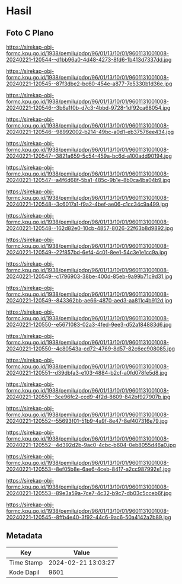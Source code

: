 # Hasil

## Foto C Plano

https://sirekap-obj-formc.kpu.go.id/1938/pemilu/pdpr/96/01/13/10/01/9601131001008-20240221-120544--d1bb96a0-4d48-4273-8fd6-1b413d7337dd.jpg

https://sirekap-obj-formc.kpu.go.id/1938/pemilu/pdpr/96/01/13/10/01/9601131001008-20240221-120545--87f3dbe2-bc60-454e-a877-7e5330b1d36e.jpg

https://sirekap-obj-formc.kpu.go.id/1938/pemilu/pdpr/96/01/13/10/01/9601131001008-20240221-120546--3b6a1f0b-d7c3-4bbd-9728-1df92ca68054.jpg

https://sirekap-obj-formc.kpu.go.id/1938/pemilu/pdpr/96/01/13/10/01/9601131001008-20240221-120546--98992002-b214-49bc-a0d1-eb37576ee434.jpg

https://sirekap-obj-formc.kpu.go.id/1938/pemilu/pdpr/96/01/13/10/01/9601131001008-20240221-120547--3821a659-5c54-459a-bc6d-a100add90194.jpg

https://sirekap-obj-formc.kpu.go.id/1938/pemilu/pdpr/96/01/13/10/01/9601131001008-20240221-120547--a4f6d68f-5ba1-485c-9b1e-8b0ca4ba04b9.jpg

https://sirekap-obj-formc.kpu.go.id/1938/pemilu/pdpr/96/01/13/10/01/9601131001008-20240221-120548--3c6017a1-f9a2-4bef-ae06-c1cc34c9a499.jpg

https://sirekap-obj-formc.kpu.go.id/1938/pemilu/pdpr/96/01/13/10/01/9601131001008-20240221-120548--162d82e0-10cb-4857-8026-22f63b8d9892.jpg

https://sirekap-obj-formc.kpu.go.id/1938/pemilu/pdpr/96/01/13/10/01/9601131001008-20240221-120549--22f857bd-6ef4-4c01-8ee1-54c3e1e1cc9a.jpg

https://sirekap-obj-formc.kpu.go.id/1938/pemilu/pdpr/96/01/13/10/01/9601131001008-20240221-120549--c1796903-38be-400d-85eb-9a99b71c9d31.jpg

https://sirekap-obj-formc.kpu.go.id/1938/pemilu/pdpr/96/01/13/10/01/9601131001008-20240221-120549--843362bb-ae66-4870-aed3-aa811c4b912d.jpg

https://sirekap-obj-formc.kpu.go.id/1938/pemilu/pdpr/96/01/13/10/01/9601131001008-20240221-120550--e5671083-02a3-4fed-9ee3-d52a184883d6.jpg

https://sirekap-obj-formc.kpu.go.id/1938/pemilu/pdpr/96/01/13/10/01/9601131001008-20240221-120550--4c80543a-cd72-4769-8d57-82c6ec908085.jpg

https://sirekap-obj-formc.kpu.go.id/1938/pemilu/pdpr/96/01/13/10/01/9601131001008-20240221-120551--d39dbfa3-e103-4884-b2cf-a0fd078fe5d8.jpg

https://sirekap-obj-formc.kpu.go.id/1938/pemilu/pdpr/96/01/13/10/01/9601131001008-20240221-120551--3ce96fc2-ccd9-4f2d-8609-842bf927907b.jpg

https://sirekap-obj-formc.kpu.go.id/1938/pemilu/pdpr/96/01/13/10/01/9601131001008-20240221-120552--55693f01-51b9-4a9f-8e47-8ef407316e79.jpg

https://sirekap-obj-formc.kpu.go.id/1938/pemilu/pdpr/96/01/13/10/01/9601131001008-20240221-120552--4d392d2b-9ac0-4cbc-b604-0eb8055d46a0.jpg

https://sirekap-obj-formc.kpu.go.id/1938/pemilu/pdpr/96/01/13/10/01/9601131001008-20240221-120553--8ef05b8e-6ae6-4ceb-8417-a2cc987992e1.jpg

https://sirekap-obj-formc.kpu.go.id/1938/pemilu/pdpr/96/01/13/10/01/9601131001008-20240221-120553--89e3a59a-7ce7-4c32-b9c7-db03c5cceb6f.jpg

https://sirekap-obj-formc.kpu.go.id/1938/pemilu/pdpr/96/01/13/10/01/9601131001008-20240221-120545--8ffb4e40-3f92-44c6-9ac6-50a4142a2b89.jpg


## Metadata

| Key        | Value               |
| ---------- | ------------------- |
| Time Stamp | 2024-02-21 13:03:27 |
| Kode Dapil | 9601                |



